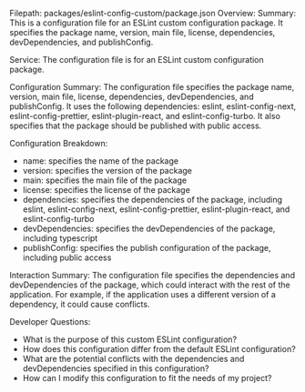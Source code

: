 Filepath: packages/eslint-config-custom/package.json
Overview: Summary:
This is a configuration file for an ESLint custom configuration package. It specifies the package name, version, main file, license, dependencies, devDependencies, and publishConfig.

Service:
The configuration file is for an ESLint custom configuration package.

Configuration Summary:
The configuration file specifies the package name, version, main file, license, dependencies, devDependencies, and publishConfig. It uses the following dependencies: eslint, eslint-config-next, eslint-config-prettier, eslint-plugin-react, and eslint-config-turbo. It also specifies that the package should be published with public access.

Configuration Breakdown:
- name: specifies the name of the package
- version: specifies the version of the package
- main: specifies the main file of the package
- license: specifies the license of the package
- dependencies: specifies the dependencies of the package, including eslint, eslint-config-next, eslint-config-prettier, eslint-plugin-react, and eslint-config-turbo
- devDependencies: specifies the devDependencies of the package, including typescript
- publishConfig: specifies the publish configuration of the package, including public access

Interaction Summary:
The configuration file specifies the dependencies and devDependencies of the package, which could interact with the rest of the application. For example, if the application uses a different version of a dependency, it could cause conflicts.

Developer Questions:
- What is the purpose of this custom ESLint configuration?
- How does this configuration differ from the default ESLint configuration?
- What are the potential conflicts with the dependencies and devDependencies specified in this configuration?
- How can I modify this configuration to fit the needs of my project?

